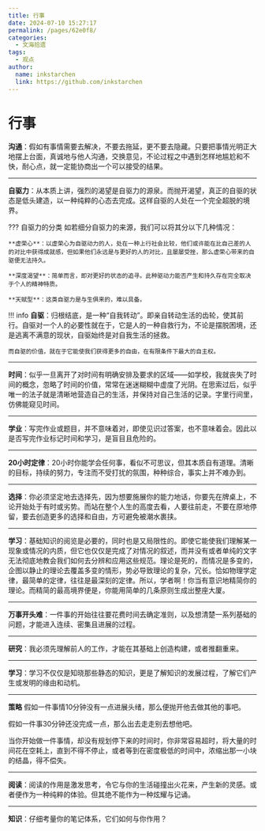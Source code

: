 ```yaml
---
title: 行事
date: 2024-07-10 15:27:17
permalink: /pages/62e0f8/
categories:
  - 文海拾遗
tags:
  - 观点
author: 
  name: inkstarchen
  link: https://github.com/inkstarchen
---
```

# 行事

**沟通**：假如有事情需要去解决，不要去拖延，更不要去隐藏。只要把事情光明正大地摆上台面，真诚地与他人沟通，交换意见，不论过程之中遇到怎样地尴尬和不快，耐心点，就一定能协商出一个可以接受的结果。

<!-- more -->

---
**自驱力**：从本质上讲，强烈的渴望是自驱力的源泉。而抛开渴望，真正的自驱的状态是低头建造，以一种纯粹的心态去完成。这样自驱的人处在一个完全超脱的境界。

??? 自驱力的分类
	如若细分自驱力的来源，我们可以将其分以下几种情况：
	
	**虚荣心**：以虚荣心为自驱动力的人，处在一种上行社会比较，他们或许能在比自己差的人的对比中获得成就感，但如果他们永远是与更好的人的对比，且屡屡受挫，那么虚荣心带来的自驱便无法持久。
	
	**深度渴望**：简单而言，即对更好的状态的追寻。此种驱动力能否产生和持久存在完全取决于个人的精神特质。
	
	**天赋型**：这类自驱力是与生俱来的，难以具备。

!!! info
	**自驱**：归根结底，是一种“自我转动”。即亲自转动生活的齿轮，使其前行。自驱对一个人的必要性就在于，它是人的一种自救行为，不论是摆脱困境，还是逃离不满意的现状，自驱始终是对自我生活的拯救。

	而自驱的价值，就在于它能使我们获得更多的自由，在有限条件下最大的自主权。

---

**时间**：似乎一旦离开了对时间有明确安排及要求的区域——如学校，我就丧失了时间的概念，忽略了时间的价值，常常在迷迷糊糊中虚度了光阴。在思索过后，似乎唯一的法子就是清晰地营造自己的生活，并保持对自己生活的记录。字里行间里，仿佛能窥见时间。

---

**学业**：写完作业或题目，并不意味着对，即使见识过答案，也不意味着会。因此以是否写完作业标记时间和学习，是盲目且危险的。

---

**20小时定律**：20小时你能学会任何事，看似不可思议，但其本质自有道理。清晰的目标，持续的努力，专注而不受打扰的氛围，种种综合，事实上并不难办到。

---

**选择**：你必须坚定地去选择先，因为想要施展你的能力地话，你要先在牌桌上，不论开始处于有时或劣势。而站在整个人生的高度去看，人要往前走，不要在原地停留，要去创造更多的选择和自由，方可避免被潮水裹挟。

---

**学习**：基础知识的阅览是必要的，同时也是又局限性的。即使它能使我们理解某一现象或情况的内质，但它也仅仅是完成了对情况的叙述，而并没有或者单纯的文字无法彻底地教会我们如何去分辨和应用这些规范。理论是死的，而情况是多变的，企图以静止的理论去覆盖多变的情形，势必导致理论的复杂，冗长。恰如物理学定律，最简单的定律，往往是最深刻的定律。所以，学者啊！你当有意识地精简你的理论。而精简的最高境界便是，你能用简单的几条原则生成出整座大厦。

---

**万事开头难**：一件事的开始往往要花费时间去确定准则，以及想清楚一系列基础的问题，才能进入连续、密集且进展的过程。

---

**研究**：我必须先理解前人的工作，才能在其基础上创造构建，或者推翻重来。

---

**学习**：学习不仅仅是知晓那些静态的知识，更是了解知识的发展过程，了解它们产生或发明的缘由和动机。

---

**策略**
假如一件事情10分钟没有一点进展头绪，那么便抛开他去做其他的事吧。

假如一件事30分钟还没完成一点，那么出去走走别去想他吧。

当你开始做一件事情，却没有规划停下来的时间时，你非常容易超时，将大量的时间花在空耗上，直到不得不停止，或者等到在密度极低的时间中，浓缩出那一小块的结晶，得不偿失。

---
**阅读**：阅读的作用是激发思考，令它与你的生活碰撞出火花来，产生新的灵感。或者便作为一种纯粹的体验。但其绝不能作为一种炫耀与记诵。

---
**知识**：仔细考量你的笔记体系，它们如何与你作用？